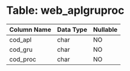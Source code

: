 # Table: web_aplgruproc

| Column Name | Data Type | Nullable |
|-------------|-----------|----------|
| cod_apl | char | NO |
| cod_gru | char | NO |
| cod_proc | char | NO |
